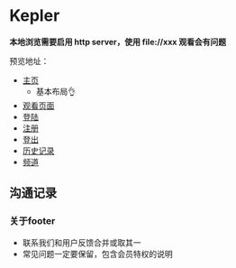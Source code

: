# Kepler
**本地浏览需要启用 http server，使用 file://xxx 观看会有问题**

预览地址：
- [主页](https://bijiabo.github.io/Kepler/index.html )
    - 基本布局👌
- [观看页面](https://bijiabo.github.io/Kepler/watch.html )
- [登陆](https://bijiabo.github.io/Kepler/log_in.html )
- [注册](https://bijiabo.github.io/Kepler/register.html )
- [登出](https://bijiabo.github.io/Kepler/log_out.html )
- [历史记录](https://bijiabo.github.io/Kepler/history.html )
- [频道](https://bijiabo.github.io/Kepler/channels.html )

## 沟通记录

### 关于footer
- 联系我们和用户反馈合并或取其一
- 常见问题一定要保留，包含会员特权的说明